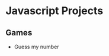 <html>
  <body>
    <h1>Javascript Projects</h1>
    <h2>Games</h2>
    <ul>
      <li>Guess my number</li>
    </ul>
  </body>
</html>
